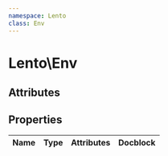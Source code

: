```yaml
---
namespace: Lento
class: Env
---
```


# Lento\Env



## Attributes


## Properties
| Name | Type | Attributes | Docblock |
|------|------|------------|----------|



